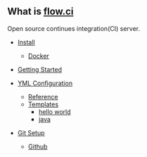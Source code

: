 ## What is [flow.ci](https://github.com/flowci)

Open source continues integration(CI) server.

* [Install](#)
  * [Docker](https://github.com/FlowCI/docker)

* [ Getting Started ](./v1.0/start/index.md)

* [ YML Configuration ](#)
    * [ Reference ](./yml_intro.md)
    * [ Templates ](./yml_ios.md)
        * [ hello world ](https://github.com/FlowCI/templates/blob/master/helloworld.yaml) 
        * [ java ](https://github.com/FlowCI/templates/blob/master/java.yaml) 

* [ Git Setup ](#)
    * [ Github ](./v1.0/git/github.md)

<!-- * [ User ](#) -->

<!-- * [ Agent ](#) -->

<!-- * [ Credential ](#) -->

<!-- * [ Plugin ](#) -->

